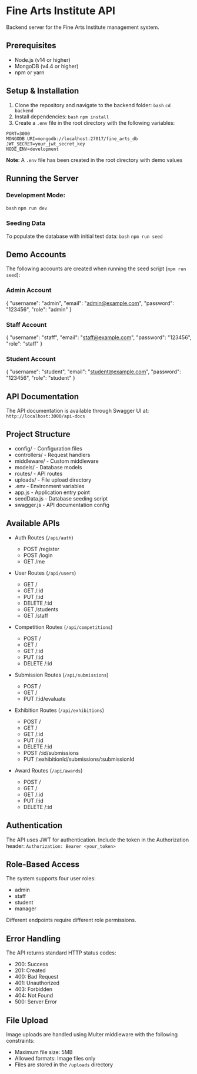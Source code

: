 # Fine Arts Institute API

Backend server for the Fine Arts Institute management system.

## Prerequisites

- Node.js (v14 or higher)
- MongoDB (v4.4 or higher)
- npm or yarn

## Setup & Installation

1. Clone the repository and navigate to the backend folder: ```bash``` ```cd backend```
2. Install dependencies: ```bash``` ```npm install```
3. Create a `.env` file in the root directory with the following variables: 
```
PORT=3000
MONGODB_URI=mongodb://localhost:27017/fine_arts_db
JWT_SECRET=your_jwt_secret_key
NODE_ENV=development
```
**Note**: A `.env` file has been created in the root directory with demo values
## Running the Server

### Development Mode:
```bash``` ```npm run dev```

### Seeding Data
To populate the database with initial test data: ```bash``` ```npm run seed```

## Demo Accounts

The following accounts are created when running the seed script (`npm run seed`):

### Admin Account
{
"username": "admin",
"email": "admin@example.com",
"password": "123456",
"role": "admin"
}

### Staff Account
{
"username": "staff",
"email": "staff@example.com",
"password": "123456",
"role": "staff"
}

### Student Account
{
"username": "student",
"email": "student@example.com",
"password": "123456",
"role": "student"
}


## API Documentation

The API documentation is available through Swagger UI at: ```http://localhost:3000/api-docs```
## Project Structure
- config/ - Configuration files
- controllers/ - Request handlers
- middleware/ - Custom middleware
- models/ - Database models
- routes/ - API routes
- uploads/ - File upload directory
- .env - Environment variables
- app.js - Application entry point
- seedData.js - Database seeding script
- swagger.js - API documentation config


## Available APIs

- Auth Routes (`/api/auth`)
  - POST /register
  - POST /login
  - GET /me

- User Routes (`/api/users`)
  - GET /
  - GET /:id
  - PUT /:id
  - DELETE /:id
  - GET /students
  - GET /staff

- Competition Routes (`/api/competitions`)
  - POST /
  - GET /
  - GET /:id
  - PUT /:id
  - DELETE /:id

- Submission Routes (`/api/submissions`)
  - POST /
  - GET /
  - PUT /:id/evaluate

- Exhibition Routes (`/api/exhibitions`)
  - POST /
  - GET /
  - GET /:id
  - PUT /:id
  - DELETE /:id
  - POST /:id/submissions
  - PUT /:exhibitionId/submissions/:submissionId

- Award Routes (`/api/awards`)
  - POST /
  - GET /
  - GET /:id
  - PUT /:id
  - DELETE /:id

## Authentication

The API uses JWT for authentication. Include the token in the Authorization header:
```Authorization: Bearer <your_token>```


## Role-Based Access

The system supports four user roles:
- admin
- staff
- student
- manager

Different endpoints require different role permissions.

## Error Handling

The API returns standard HTTP status codes:
- 200: Success
- 201: Created
- 400: Bad Request
- 401: Unauthorized
- 403: Forbidden
- 404: Not Found
- 500: Server Error

## File Upload

Image uploads are handled using Multer middleware with the following constraints:
- Maximum file size: 5MB
- Allowed formats: Image files only
- Files are stored in the `/uploads` directory


